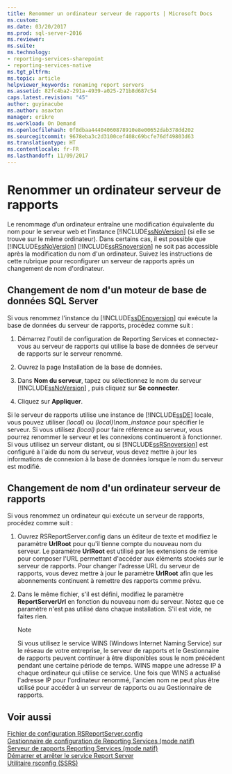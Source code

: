 ```yaml
---
title: Renommer un ordinateur serveur de rapports | Microsoft Docs
ms.custom: 
ms.date: 03/20/2017
ms.prod: sql-server-2016
ms.reviewer: 
ms.suite: 
ms.technology:
- reporting-services-sharepoint
- reporting-services-native
ms.tgt_pltfrm: 
ms.topic: article
helpviewer_keywords: renaming report servers
ms.assetid: 82fc4ba2-291a-4939-a025-271b8d687c54
caps.latest.revision: "45"
author: guyinacube
ms.author: asaxton
manager: erikre
ms.workload: On Demand
ms.openlocfilehash: 0f8dbaa44404060878910e8e00652dab378dd202
ms.sourcegitcommit: 9678eba3c2d3100cef408c69bcfe76df49803d63
ms.translationtype: HT
ms.contentlocale: fr-FR
ms.lasthandoff: 11/09/2017
---
```

# <a name="rename-a-report-server-computer"></a>Renommer un ordinateur serveur de rapports
  Le renommage d’un ordinateur entraîne une modification équivalente du nom pour le serveur web et l’instance [!INCLUDE[ssNoVersion](../../includes/ssnoversion-md.md)] (si elle se trouve sur le même ordinateur). Dans certains cas, il est possible que [!INCLUDE[ssNoVersion](../../includes/ssnoversion-md.md)] [!INCLUDE[ssRSnoversion](../../includes/ssrsnoversion-md.md)] ne soit pas accessible après la modification du nom d'un ordinateur. Suivez les instructions de cette rubrique pour reconfigurer un serveur de rapports après un changement de nom d'ordinateur.  
  
## <a name="renaming-a-sql-server-database-engine"></a>Changement de nom d'un moteur de base de données SQL Server  
 Si vous renommez l'instance du  [!INCLUDE[ssDEnoversion](../../includes/ssdenoversion-md.md)] qui exécute la base de données du serveur de rapports, procédez comme suit :  
  
1.  Démarrez l'outil de configuration de Reporting Services et connectez-vous au serveur de rapports qui utilise la base de données de serveur de rapports sur le serveur renommé.  
  
2.  Ouvrez la page Installation de la base de données.  
  
3.  Dans **Nom du serveur**, tapez ou sélectionnez le nom du serveur [!INCLUDE[ssNoVersion](../../includes/ssnoversion-md.md)] , puis cliquez sur **Se connecter**.  
  
4.  Cliquez sur **Appliquer**.  
  
 Si le serveur de rapports utilise une instance de [!INCLUDE[ssDE](../../includes/ssde-md.md)] locale, vous pouvez utiliser *(local)* ou *(local)\nom_instance* pour spécifier le serveur. Si vous utilisez *(local)* pour faire référence au serveur, vous pourrez renommer le serveur et les connexions continueront à fonctionner. Si vous utilisez un serveur distant, ou si [!INCLUDE[ssRSnoversion](../../includes/ssrsnoversion-md.md)] est configuré à l'aide du nom du serveur, vous devez mettre à jour les informations de connexion à la base de données lorsque le nom du serveur est modifié.  
  
## <a name="renaming-a-report-server-computer"></a>Changement de nom d'un ordinateur serveur de rapports  
 Si vous renommez un ordinateur qui exécute un serveur de rapports, procédez comme suit :  
  
1.  Ouvrez RSReportServer.config dans un éditeur de texte et modifiez le paramètre **UrlRoot** pour qu'il tienne compte du nouveau nom du serveur. Le paramètre **UrlRoot** est utilisé par les extensions de remise pour composer l'URL permettant d'accéder aux éléments stockés sur le serveur de rapports. Pour changer l'adresse URL du serveur de rapports, vous devez mettre à jour le paramètre **UrlRoot** afin que les abonnements continuent à remettre des rapports comme prévu.  
  
2.  Dans le même fichier, s'il est défini, modifiez le paramètre **ReportServerUrl** en fonction du nouveau nom du serveur. Notez que ce paramètre n'est pas utilisé dans chaque installation. S'il est vide, ne faites rien.  
  
    > [!NOTE]  
    >  Si vous utilisez le service WINS (Windows Internet Naming Service) sur le réseau de votre entreprise, le serveur de rapports et le Gestionnaire de rapports peuvent continuer à être disponibles sous le nom précédent pendant une certaine période de temps. WINS mappe une adresse IP à chaque ordinateur qui utilise ce service. Une fois que WINS a actualisé l'adresse IP pour l'ordinateur renommé, l'ancien nom ne peut plus être utilisé pour accéder à un serveur de rapports ou au Gestionnaire de rapports.  
  
## <a name="see-also"></a>Voir aussi  
 [Fichier de configuration RSReportServer.config](../../reporting-services/report-server/rsreportserver-config-configuration-file.md)   
 [Gestionnaire de configuration de Reporting Services &#40;mode natif&#41;](../../reporting-services/install-windows/reporting-services-configuration-manager-native-mode.md)   
 [Serveur de rapports Reporting Services &#40;mode natif&#41;](../../reporting-services/report-server/reporting-services-report-server-native-mode.md)   
 [Démarrer et arrêter le service Report Server](../../reporting-services/report-server/start-and-stop-the-report-server-service.md)   
 [Utilitaire rsconfig &#40;SSRS&#41;](../../reporting-services/tools/rsconfig-utility-ssrs.md)  
  
  
